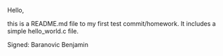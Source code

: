 Hello,

this is a README.md file to my first test commit/homework.
It includes a simple hello_world.c file.


Signed: Baranovic Benjamin
